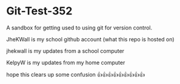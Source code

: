 # Git-Test-352
A sandbox for getting used to using git for version control.


JheKWall is my school github account (what this repo is hosted on)

jhekwall is my updates from a school computer

KelpyW is my updates from my home computer


hope this clears up some confusion :thumbsup::thumbsup::thumbsup::thumbsup::thumbsup::thumbsup::thumbsup::thumbsup::thumbsup:
